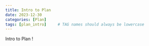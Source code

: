 ```yaml
---
title: Intro to Plan
date: 2023-12-30
categories: [Plan]
tags: [plan_intro]     # TAG names should always be lowercase
---
```


Intro to Plan !
